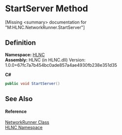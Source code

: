 # StartServer Method


\[Missing &lt;summary&gt; documentation for "M:HLNC.NetworkRunner.StartServer"\]



## Definition
**Namespace:** <a href="N_HLNC">HLNC</a>  
**Assembly:** HLNC (in HLNC.dll) Version: 1.0.0+67fc7a7b454bc0ade857a4ae4930fb238e351d35

**C#**
``` C#
public void StartServer()
```



## See Also


#### Reference
<a href="T_HLNC_NetworkRunner">NetworkRunner Class</a>  
<a href="N_HLNC">HLNC Namespace</a>  
